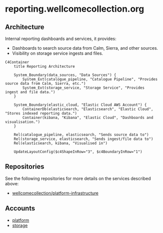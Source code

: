 # reporting.wellcomecollection.org

## Architecture

Internal reporting dashboards and services, it provides:

- Dashboards to search source data from Calm, Sierra, and other sources. 
- Visibility on storage service ingests and files.

```mermaid
C4Container
    title Reporting Architecture

    System_Boundary(data_sources, "Data Sources") {
        System_Ext(catalogue_pipeline, "Catalogue Pipeline", "Provides source data from Calm, Sierra, etc.")
        System_Ext(storage_service, "Storage Service", "Provides ingest and file data.")
    }

    System_Boundary(elastic_cloud, "Elastic Cloud AWS Account") {
        ContainerDb(elasticsearch, "Elasticsearch", "Elastic Cloud", "Stores indexed reporting data.")
        Container(kibana, "Kibana", "Elastic Cloud", "Dashboards and visualisation.")
    }

    Rel(catalogue_pipeline, elasticsearch, "Sends source data to")
    Rel(storage_service, elasticsearch, "Sends ingest/file data to")
    Rel(elasticsearch, kibana, "Visualised in")

    UpdateLayoutConfig($c4ShapeInRow="3", $c4BoundaryInRow="1")
```

## Repositories

See the following repositories for more details on the services described above:

- [wellcomecollection/platform-infrastructure](https://github.com/wellcomecollection/platform-infrastructure/tree/main/cloudfront/reporting.wellcomecollection.org)

## Accounts

- [platform](../../aws_accounts.md#platform)
- [storage](../../aws_accounts.md#storage)